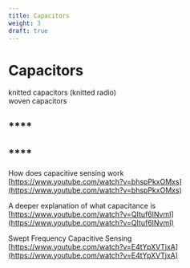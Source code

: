 ```yaml
---
title: Capacitors
weight: 3
draft: true
---
```


# Capacitors

knitted capacitors \(knitted radio\)  
woven capacitors

## \*\*\*\*

## \*\*\*\*

How does capacitive sensing work  
[https://www.youtube.com/watch?v=bhspPkxOMxs](https://www.youtube.com/watch?v=bhspPkxOMxs)

A deeper explanation of what capacitance is  
[https://www.youtube.com/watch?v=QItuf6lNvmI](https://www.youtube.com/watch?v=QItuf6lNvmI)

Swept Frequency Capacitive Sensing  
[https://www.youtube.com/watch?v=E4tYpXVTjxA](https://www.youtube.com/watch?v=E4tYpXVTjxA)

